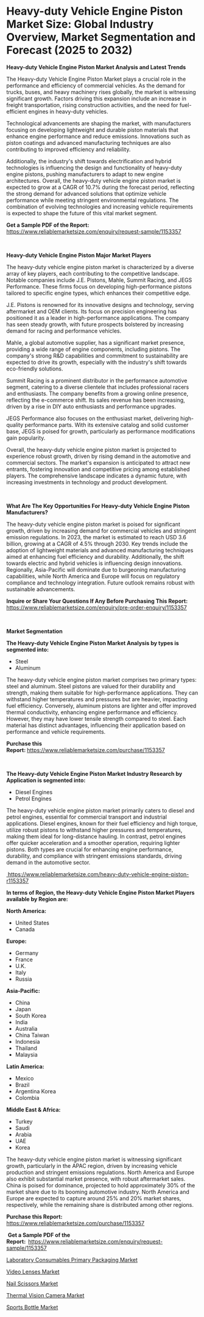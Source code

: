 <p><h1>Heavy-duty Vehicle Engine Piston Market Size: Global Industry Overview, Market Segmentation and Forecast (2025 to 2032)</h1></p><p><strong>Heavy-duty Vehicle Engine Piston Market Analysis and Latest Trends</strong></p>
<p><p>The Heavy-duty Vehicle Engine Piston Market plays a crucial role in the performance and efficiency of commercial vehicles. As the demand for trucks, buses, and heavy machinery rises globally, the market is witnessing significant growth. Factors driving this expansion include an increase in freight transportation, rising construction activities, and the need for fuel-efficient engines in heavy-duty vehicles.</p><p>Technological advancements are shaping the market, with manufacturers focusing on developing lightweight and durable piston materials that enhance engine performance and reduce emissions. Innovations such as piston coatings and advanced manufacturing techniques are also contributing to improved efficiency and reliability.</p><p>Additionally, the industry's shift towards electrification and hybrid technologies is influencing the design and functionality of heavy-duty engine pistons, pushing manufacturers to adapt to new engine architectures. Overall, the heavy-duty vehicle engine piston market is expected to grow at a CAGR of 10.7% during the forecast period, reflecting the strong demand for advanced solutions that optimize vehicle performance while meeting stringent environmental regulations. The combination of evolving technologies and increasing vehicle requirements is expected to shape the future of this vital market segment.</p></p>
<p><strong>Get a Sample PDF of the Report:&nbsp;</strong> <a href="https://www.reliablemarketsize.com/enquiry/request-sample/1153357?utm_campaign=1943&utm_medium=2&utm_source=Github&utm_content=ia&utm_term=28022025&utm_id=heavy-duty-vehicle-engine-piston">https://www.reliablemarketsize.com/enquiry/request-sample/1153357</a></p>
<p>&nbsp;</p>
<p><strong>Heavy-duty Vehicle Engine Piston Major Market Players</strong></p>
<p><p>The heavy-duty vehicle engine piston market is characterized by a diverse array of key players, each contributing to the competitive landscape. Notable companies include J.E. Pistons, Mahle, Summit Racing, and JEGS Performance. These firms focus on developing high-performance pistons tailored to specific engine types, which enhances their competitive edge.</p><p>J.E. Pistons is renowned for its innovative designs and technology, serving aftermarket and OEM clients. Its focus on precision engineering has positioned it as a leader in high-performance applications. The company has seen steady growth, with future prospects bolstered by increasing demand for racing and performance vehicles.</p><p>Mahle, a global automotive supplier, has a significant market presence, providing a wide range of engine components, including pistons. The company's strong R&D capabilities and commitment to sustainability are expected to drive its growth, especially with the industry's shift towards eco-friendly solutions.</p><p>Summit Racing is a prominent distributor in the performance automotive segment, catering to a diverse clientele that includes professional racers and enthusiasts. The company benefits from a growing online presence, reflecting the e-commerce shift. Its sales revenue has been increasing, driven by a rise in DIY auto enthusiasts and performance upgrades.</p><p>JEGS Performance also focuses on the enthusiast market, delivering high-quality performance parts. With its extensive catalog and solid customer base, JEGS is poised for growth, particularly as performance modifications gain popularity.</p><p>Overall, the heavy-duty vehicle engine piston market is projected to experience robust growth, driven by rising demand in the automotive and commercial sectors. The market's expansion is anticipated to attract new entrants, fostering innovation and competitive pricing among established players. The comprehensive landscape indicates a dynamic future, with increasing investments in technology and product development.</p></p>
<p>&nbsp;</p>
<p><strong>What Are The Key Opportunities For Heavy-duty Vehicle Engine Piston Manufacturers?</strong></p>
<p><p>The heavy-duty vehicle engine piston market is poised for significant growth, driven by increasing demand for commercial vehicles and stringent emission regulations. In 2023, the market is estimated to reach USD 3.6 billion, growing at a CAGR of 4.5% through 2030. Key trends include the adoption of lightweight materials and advanced manufacturing techniques aimed at enhancing fuel efficiency and durability. Additionally, the shift towards electric and hybrid vehicles is influencing design innovations. Regionally, Asia-Pacific will dominate due to burgeoning manufacturing capabilities, while North America and Europe will focus on regulatory compliance and technology integration. Future outlook remains robust with sustainable advancements.</p></p>
<p><strong>Inquire or Share Your Questions If Any Before Purchasing This Report:</strong> <a href="https://www.reliablemarketsize.com/enquiry/pre-order-enquiry/1153357?utm_campaign=1943&utm_medium=2&utm_source=Github&utm_content=ia&utm_term=28022025&utm_id=heavy-duty-vehicle-engine-piston">https://www.reliablemarketsize.com/enquiry/pre-order-enquiry/1153357</a></p>
<p>&nbsp;</p>
<p><strong>Market Segmentation</strong></p>
<p><strong>The Heavy-duty Vehicle Engine Piston Market Analysis by types is segmented into:</strong></p>
<p><ul><li>Steel</li><li>Aluminum</li></ul></p>
<p><p>The heavy-duty vehicle engine piston market comprises two primary types: steel and aluminum. Steel pistons are valued for their durability and strength, making them suitable for high-performance applications. They can withstand higher temperatures and pressures but are heavier, impacting fuel efficiency. Conversely, aluminum pistons are lighter and offer improved thermal conductivity, enhancing engine performance and efficiency. However, they may have lower tensile strength compared to steel. Each material has distinct advantages, influencing their application based on performance and vehicle requirements.</p></p>
<p><strong>Purchase this Report:&nbsp;</strong><a href="https://www.reliablemarketsize.com/purchase/1153357?utm_campaign=1943&utm_medium=2&utm_source=Github&utm_content=ia&utm_term=28022025&utm_id=heavy-duty-vehicle-engine-piston">https://www.reliablemarketsize.com/purchase/1153357</a></p>
<p>&nbsp;</p>
<p><strong>The Heavy-duty Vehicle Engine Piston Market Industry Research by Application is segmented into:</strong></p>
<p><ul><li>Diesel Engines</li><li>Petrol Engines</li></ul></p>
<p><p>The heavy-duty vehicle engine piston market primarily caters to diesel and petrol engines, essential for commercial transport and industrial applications. Diesel engines, known for their fuel efficiency and high torque, utilize robust pistons to withstand higher pressures and temperatures, making them ideal for long-distance hauling. In contrast, petrol engines offer quicker acceleration and a smoother operation, requiring lighter pistons. Both types are crucial for enhancing engine performance, durability, and compliance with stringent emissions standards, driving demand in the automotive sector.</p></p>
<p><a href="https://www.reliablemarketsize.com/heavy-duty-vehicle-engine-piston-r1153357?utm_campaign=1943&utm_medium=2&utm_source=Github&utm_content=ia&utm_term=28022025&utm_id=heavy-duty-vehicle-engine-piston">&nbsp;https://www.reliablemarketsize.com/heavy-duty-vehicle-engine-piston-r1153357</a></p>
<p><strong>In terms of Region, the Heavy-duty Vehicle Engine Piston Market Players available by Region are:</strong></p>
<p>
    <p> <strong> North America: </strong>
        <ul>
            <li>United States</li>
            <li>Canada</li>
        </ul>
        </p> 
    <p> <strong> Europe: </strong>
        <ul>
            <li>Germany</li>
            <li>France</li>
            <li>U.K.</li>
            <li>Italy</li>
            <li>Russia</li>
        </ul>
        </p> 
    <p> <strong> Asia-Pacific: </strong>
        <ul>
            <li>China</li>
            <li>Japan</li>
            <li>South Korea</li>
            <li>India</li>
            <li>Australia</li>
            <li>China Taiwan</li>
            <li>Indonesia</li>
            <li>Thailand</li>
            <li>Malaysia</li>
        </ul>
        </p> 
    <p> <strong> Latin America: </strong>
        <ul>
            <li>Mexico</li>
            <li>Brazil</li>
            <li>Argentina Korea</li>
            <li>Colombia</li>
        </ul>
        </p> 
    <p> <strong> Middle East & Africa: </strong>
        <ul>
            <li>Turkey</li>
            <li>Saudi</li>
            <li>Arabia</li>
            <li>UAE</li>
            <li>Korea</li>
        </ul>
    </p>
    </p>
<p><p>The heavy-duty vehicle engine piston market is witnessing significant growth, particularly in the APAC region, driven by increasing vehicle production and stringent emissions regulations. North America and Europe also exhibit substantial market presence, with robust aftermarket sales. China is poised for dominance, projected to hold approximately 30% of the market share due to its booming automotive industry. North America and Europe are expected to capture around 25% and 20% market shares, respectively, while the remaining share is distributed among other regions.</p></p>
<p><strong>Purchase this Report: </strong><a href="https://www.reliablemarketsize.com/purchase/1153357?utm_campaign=1943&utm_medium=2&utm_source=Github&utm_content=ia&utm_term=28022025&utm_id=heavy-duty-vehicle-engine-piston">https://www.reliablemarketsize.com/purchase/1153357</a></p>
<p>&nbsp;<strong>Get a Sample PDF of the Report:&nbsp;&nbsp;</strong><a href="https://www.reliablemarketsize.com/enquiry/request-sample/1153357?utm_campaign=1943&utm_medium=2&utm_source=Github&utm_content=ia&utm_term=28022025&utm_id=heavy-duty-vehicle-engine-piston">https://www.reliablemarketsize.com/enquiry/request-sample/1153357</a></p>
<p><strong></strong></p>
<p><p><a href="https://github.com/nwogudimouix/Market-Research-Report-List-1/blob/main/laboratory-consumables-primary-packaging-market.md?utm_campaign=1943&utm_medium=2&utm_source=Github&utm_content=ia&utm_term=28022025&utm_id=heavy-duty-vehicle-engine-piston">Laboratory Consumables Primary Packaging Market</a></p><p><a href="https://github.com/AKSHATREPORTPRIME/Market-Research-Report-List-7/blob/main/video-lenses-market.md?utm_campaign=1943&utm_medium=2&utm_source=Github&utm_content=ia&utm_term=28022025&utm_id=heavy-duty-vehicle-engine-piston">Video Lenses Market</a></p><p><a href="https://github.com/sukeldrage0g/Market-Research-Report-List-1/blob/main/nail-scissors-market.md?utm_campaign=1943&utm_medium=2&utm_source=Github&utm_content=ia&utm_term=28022025&utm_id=heavy-duty-vehicle-engine-piston">Nail Scissors Market</a></p><p><a href="https://github.com/indrystar/Market-Research-Report-List-5/blob/main/thermal-vision-camera-market.md?utm_campaign=1943&utm_medium=2&utm_source=Github&utm_content=ia&utm_term=28022025&utm_id=heavy-duty-vehicle-engine-piston">Thermal Vision Camera Market</a></p><p><a href="https://github.com/SamiaChowdhury801/Market-Research-Report-List-1/blob/main/sports-bottle-market.md?utm_campaign=1943&utm_medium=2&utm_source=Github&utm_content=ia&utm_term=28022025&utm_id=heavy-duty-vehicle-engine-piston">Sports Bottle Market</a></p></p>